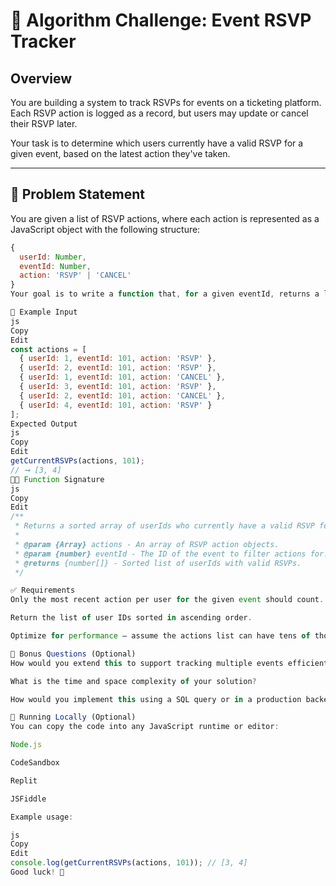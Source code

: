 # 🧠 Algorithm Challenge: Event RSVP Tracker

## Overview

You are building a system to track RSVPs for events on a ticketing platform. Each RSVP action is logged as a record, but users may update or cancel their RSVP later.

Your task is to determine which users currently have a valid RSVP for a given event, based on the latest action they've taken.

---

## 🧾 Problem Statement

You are given a list of RSVP actions, where each action is represented as a JavaScript object with the following structure:

```js
{
  userId: Number,
  eventId: Number,
  action: 'RSVP' | 'CANCEL'
}
Your goal is to write a function that, for a given eventId, returns a list of userIds who have a current valid RSVP — meaning the user's most recent action was 'RSVP'.

🧪 Example Input
js
Copy
Edit
const actions = [
  { userId: 1, eventId: 101, action: 'RSVP' },
  { userId: 2, eventId: 101, action: 'RSVP' },
  { userId: 1, eventId: 101, action: 'CANCEL' },
  { userId: 3, eventId: 101, action: 'RSVP' },
  { userId: 2, eventId: 101, action: 'CANCEL' },
  { userId: 4, eventId: 101, action: 'RSVP' }
];
Expected Output
js
Copy
Edit
getCurrentRSVPs(actions, 101);
// ➞ [3, 4]
🧑‍💻 Function Signature
js
Copy
Edit
/**
 * Returns a sorted array of userIds who currently have a valid RSVP for the event.
 *
 * @param {Array} actions - An array of RSVP action objects.
 * @param {number} eventId - The ID of the event to filter actions for.
 * @returns {number[]} - Sorted list of userIds with valid RSVPs.
 */

✅ Requirements
Only the most recent action per user for the given event should count.

Return the list of user IDs sorted in ascending order.

Optimize for performance — assume the actions list can have tens of thousands of entries.

🔄 Bonus Questions (Optional)
How would you extend this to support tracking multiple events efficiently?

What is the time and space complexity of your solution?

How would you implement this using a SQL query or in a production backend system?

🧰 Running Locally (Optional)
You can copy the code into any JavaScript runtime or editor:

Node.js

CodeSandbox

Replit

JSFiddle

Example usage:

js
Copy
Edit
console.log(getCurrentRSVPs(actions, 101)); // [3, 4]
Good luck! 🚀
